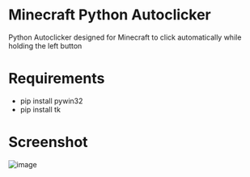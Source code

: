 # Minecraft Python Autoclicker
Python Autoclicker designed for Minecraft to click automatically while holding the left button
# Requirements
- pip install pywin32
- pip install tk
# Screenshot
![image](https://user-images.githubusercontent.com/79797065/162628255-bbb61390-4762-41d0-9349-0323bca3fed1.png)
